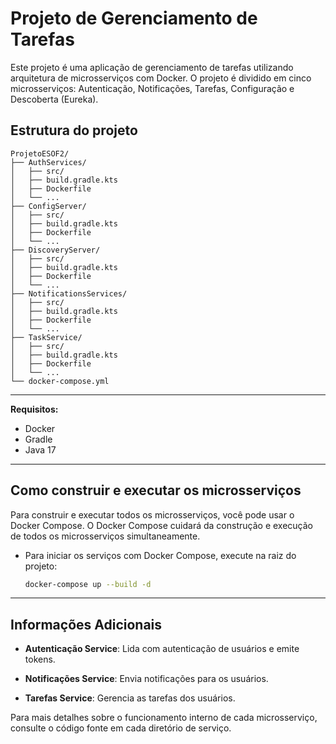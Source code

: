 # Projeto de Gerenciamento de Tarefas

Este projeto é uma aplicação de gerenciamento de tarefas utilizando arquitetura de microsserviços com Docker. O projeto é dividido em cinco microsserviços: Autenticação, Notificações, Tarefas, Configuração e Descoberta (Eureka).

## Estrutura do projeto

``` plaintext
ProjetoESOF2/
├── AuthServices/
│   ├── src/
│   ├── build.gradle.kts
│   ├── Dockerfile
│   └── ...
├── ConfigServer/
│   ├── src/
│   ├── build.gradle.kts
│   ├── Dockerfile
│   └── ...
├── DiscoveryServer/
│   ├── src/
│   ├── build.gradle.kts
│   ├── Dockerfile
│   └── ...
├── NotificationsServices/
│   ├── src/
│   ├── build.gradle.kts
│   ├── Dockerfile
│   └── ...
├── TaskService/
│   ├── src/
│   ├── build.gradle.kts
│   ├── Dockerfile
│   └── ...
└── docker-compose.yml
```

---

**Requisitos:**
* Docker
* Gradle
* Java 17

---

## Como construir e executar os microsserviços

Para construir e executar todos os microsserviços, você pode usar o Docker Compose. O Docker Compose cuidará da construção e execução de todos os microsserviços simultaneamente.


- Para iniciar os serviços com Docker Compose, execute na raiz do projeto:

    ```bash
    docker-compose up --build -d
    ```

___

## Informações Adicionais

- **Autenticação Service**: Lida com autenticação de usuários e emite tokens.

- **Notificações Service**: Envia notificações para os usuários.

- **Tarefas Service**: Gerencia as tarefas dos usuários.


Para mais detalhes sobre o funcionamento interno de cada microsserviço, consulte o código fonte em cada diretório de serviço.
